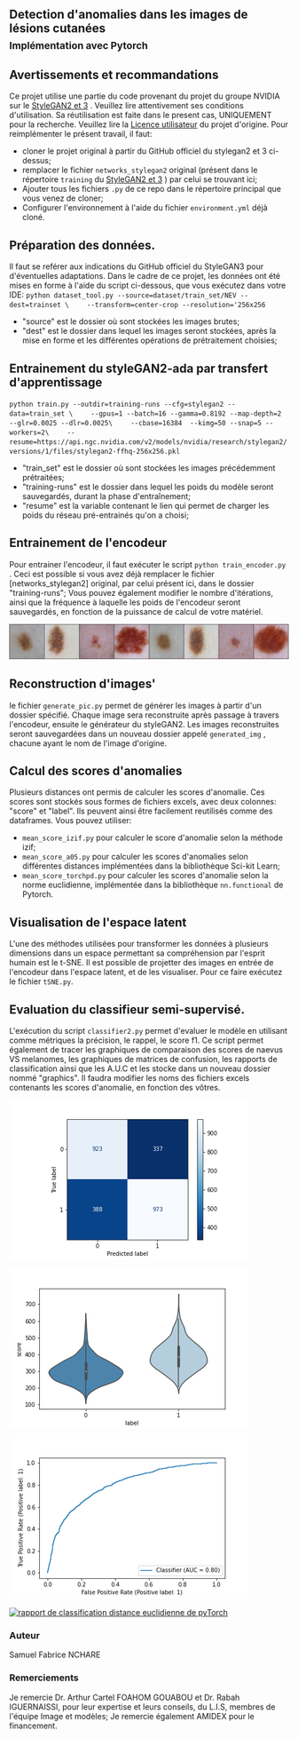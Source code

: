 ## Detection d'anomalies dans les images de lésions cutanées<br><sub>Implémentation avec Pytorch</sub>


## Avertissements et recommandations

Ce projet utilise une partie du code provenant du projet du groupe NVIDIA sur le [StyleGAN2 et 3](https://github.com/NVlabs/stylegan3/tree/main) . Veuillez lire attentivement ses conditions d'utilisation. Sa réutilisation est faite dans le present cas, UNIQUEMENT pour la recherche. Veuillez lire la [Licence utilisateur](https://github.com/NVlabs/stylegan3/blob/main/LICENSE.txt) du projet d'origine.
Pour reimplémenter le présent travail, il faut:
- cloner le projet original à partir du GitHub officiel du stylegan2 et 3 ci-dessus;
- remplacer le fichier `networks_stylegan2` original (présent dans le répertoire `training` du [StyleGAN2 et 3](https://github.com/NVlabs/stylegan3/tree/main) ) par celui se trouvant ici;
- Ajouter tous les fichiers `.py` de ce repo dans le répertoire principal que vous venez de cloner;
- Configurer l'environnement à l'aide du fichier `environment.yml` déjà cloné.


## Préparation des données.

Il faut se reférer aux indications du GitHub officiel du StyleGAN3 pour d'éventuelles adaptations. Dans le cadre de ce projet, les données ont été mises en forme à l'aide du script ci-dessous, que vous exécutez dans votre IDE:
`python dataset_tool.py --source=dataset/train_set/NEV --dest=trainset \`
`    --transform=center-crop --resolution='256x256`
- "source" est le dossier où sont stockées les images brutes;
- "dest" est le dossier dans lequel les images seront stockées, après la mise en forme et les différentes opérations de prétraitement choisies;

## Entrainement du styleGAN2-ada par transfert d'apprentissage
`python train.py --outdir=training-runs --cfg=stylegan2 --data=train_set \`
`    --gpus=1 --batch=16 --gamma=0.8192 --map-depth=2 --glr=0.0025 --dlr=0.0025\`
`    --cbase=16384  --kimg=50 --snap=5 --workers=2\`
`    --resume=https://api.ngc.nvidia.com/v2/models/nvidia/research/stylegan2/versions/1/files/stylegan2-ffhq-256x256.pkl`
- "train_set" est le dossier où sont stockées les images précédemment prétraitées;
- "training-runs" est le dossier dans lequel les poids du modèle seront sauvegardés, durant la phase d'entraînement;
- "resume" est la variable contenant le lien qui permet de charger les poids du réseau pré-entrainés qu'on a choisi;



## Entrainement de l'encodeur
Pour entrainer l'encodeur, il faut exécuter le script `python train_encoder.py` . Ceci est possible si vous avez déjà remplacer le fichier [networks_stylegan2] original, par celui présent ici, dans le dossier "training-runs";
Vous pouvez également modifier le nombre d'itérations, ainsi que la fréquence à laquelle les poids de l'encodeur seront sauvegardés, en fonction de la puissance de calcul de votre matériel.

<a href="./checkpointed/rec499.png"><img alt="grille images reelles et reconstruites" src="./checkpointed/rec499.png"></img></a>


## Reconstruction d'images'

le fichier `generate_pic.py` permet de générer les images à partir d'un dossier spécifié. Chaque image sera reconstruite après passage à travers l'encodeur, ensuite le générateur du styleGAN2.
Les images reconstruites seront sauvegardées dans un nouveau dossier appelé `generated_img` , chacune ayant le nom de l'image d'origine.

## Calcul des scores d'anomalies

Plusieurs distances ont permis de calculer les scores d'anomalie. Ces scores sont stockés sous formes de fichiers excels, avec deux colonnes: "score" et "label". Ils peuvent ainsi être facilement reutilisés comme des dataframes.
Vous pouvez utiliser:
- `mean_score_izif.py` pour calculer le score d'anomalie selon la méthode izif;
- `mean_score_a05.py` pour calculer les scores d'anomalies selon différentes distances implémentées dans la bibliothèque Sci-kit Learn;
- `mean_score_torchpd.py` pour calculer les scores d'anomalie selon la norme euclidienne, implémentée dans la bibliothèque `nn.functional` de Pytorch.

## Visualisation de l'espace latent

L'une des méthodes utilisées pour transformer les données à plusieurs dimensions dans un espace permettant sa compréhension par l'esprit humain est le t-SNE. Il est possible de projetter des images en entrée de l'encodeur dans l'espace latent, et de les visualiser. Pour ce faire exécutez le fichier `tSNE.py`.

## Evaluation du classifieur semi-supervisé.

L'exécution du script `classifier2.py` permet d'evaluer le modèle en utilisant comme métriques la précision, le rappel, le score f1. Ce script permet également de tracer les graphiques de comparaison des scores de naevus VS melanomes, les graphiques de matrices de confusion, les rapports de classification ainsi que les A.U.C et les stocke dans un nouveau dossier nommé "graphics".
Il faudra modifier les noms des fichiers excels contenants les scores d'anomalie, en fonction des vôtres.

<a href="./graphics/confMatrix_pd05.png"><img alt="Matrice de confusion distance euclidienne de pyTorch" src="./graphics/confMatrix_pd05.png"></img></a>

<a href="./graphics/violon_pd05.png"><img alt="graphique en violon distance euclidienne de pyTorch" src="./graphics/violon_pd05.png"></img></a>

<a href="./graphics/roc_pd05.png"><img alt="AUC distance euclidienne de pyTorch" src="./graphics/roc_pd05.png"></img></a>

<a href="./graphics/report_pd05.png"><img alt="rapport de classification distance euclidienne de pyTorch" src="./graphics/repport_pd05.png"></img></a>


### Auteur
Samuel Fabrice NCHARE

### Remerciements
Je remercie Dr. Arthur Cartel FOAHOM GOUABOU et Dr. Rabah IGUERNAISSI, pour leur expertise et leurs conseils, du L.I.S, membres de l'équipe Image et modèles;
Je remercie également AMIDEX pour le financement.

